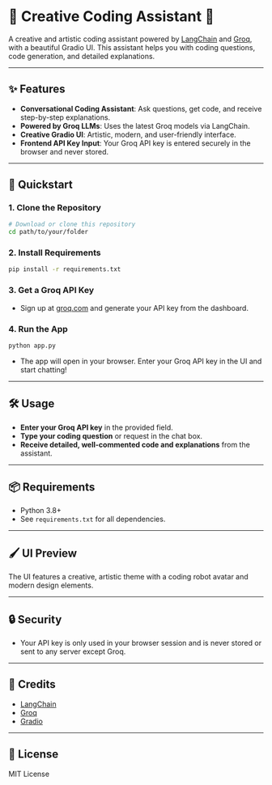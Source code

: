 # 🎨 Creative Coding Assistant 🤖

A creative and artistic coding assistant powered by [LangChain](https://python.langchain.com/) and [Groq](https://groq.com/), with a beautiful Gradio UI. This assistant helps you with coding questions, code generation, and detailed explanations.

---

## ✨ Features
- **Conversational Coding Assistant**: Ask questions, get code, and receive step-by-step explanations.
- **Powered by Groq LLMs**: Uses the latest Groq models via LangChain.
- **Creative Gradio UI**: Artistic, modern, and user-friendly interface.
- **Frontend API Key Input**: Your Groq API key is entered securely in the browser and never stored.

---

## 🚀 Quickstart

### 1. Clone the Repository
```bash
# Download or clone this repository
cd path/to/your/folder
```

### 2. Install Requirements
```bash
pip install -r requirements.txt
```

### 3. Get a Groq API Key
- Sign up at [groq.com](https://groq.com/) and generate your API key from the dashboard.

### 4. Run the App
```bash
python app.py
```

- The app will open in your browser. Enter your Groq API key in the UI and start chatting!

---

## 🛠️ Usage
- **Enter your Groq API key** in the provided field.
- **Type your coding question** or request in the chat box.
- **Receive detailed, well-commented code and explanations** from the assistant.

---

## 📦 Requirements
- Python 3.8+
- See `requirements.txt` for all dependencies.

---

## 🖌️ UI Preview
The UI features a creative, artistic theme with a coding robot avatar and modern design elements.

---

## 🔒 Security
- Your API key is only used in your browser session and is never stored or sent to any server except Groq.

---

## 🤝 Credits
- [LangChain](https://python.langchain.com/)
- [Groq](https://groq.com/)
- [Gradio](https://gradio.app/)

---

## 📄 License
MIT License 